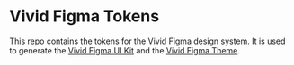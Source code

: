 # Vivid Figma Tokens

This repo contains the tokens for the Vivid Figma design system. It is used to generate the [Vivid Figma UI Kit](https://www.figma.com/community/file/1003227376176157376/Vivid-UI-Kit) and the [Vivid Figma Theme](https://www.figma.com/community/plugin/1003227376176157376/Vivid-Theme).
